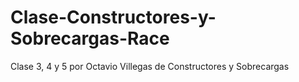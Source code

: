 # Clase-Constructores-y-Sobrecargas-Race
Clase 3, 4 y 5 por Octavio Villegas de Constructores y Sobrecargas